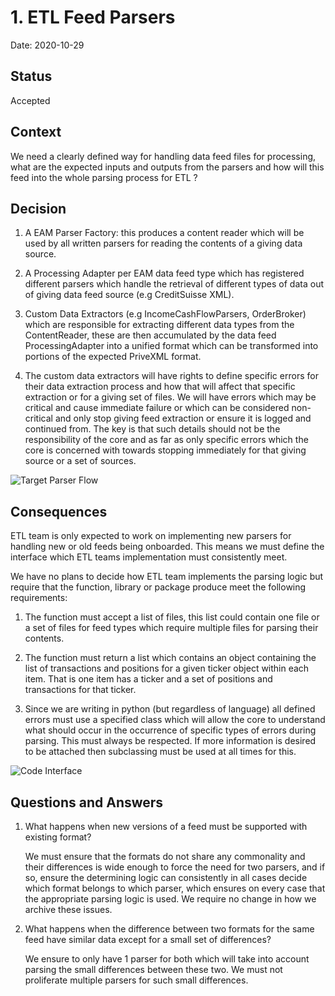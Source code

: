 # 1. ETL Feed Parsers

Date: 2020-10-29

## Status

Accepted

## Context

We need a clearly defined way for handling data feed files for processing, what are the expected inputs and outputs from the parsers and how will this feed into the whole parsing process for ETL ?

## Decision

1. A EAM Parser Factory: this produces a content reader which will be used by all written parsers for reading the contents of a giving data source.

1. A Processing Adapter per EAM data feed type which has registered different parsers which handle the retrieval of different types of data out of giving data feed source (e.g CreditSuisse XML). 

1. Custom Data Extractors (e.g IncomeCashFlowParsers, OrderBroker) which are responsible for extracting different data types from the ContentReader, these are then accumulated by the data feed ProcessingAdapter into a unified format which can be transformed into portions of the expected PriveXML format.

1. The custom data extractors will have rights to define specific errors for their data extraction process and how that will affect that specific extraction or for a giving set of files. We will have errors which may be critical and cause immediate failure or which can be considered non-critical and only stop giving feed extraction or ensure it is logged and continued from. The key is that such details should not be the responsibility of the core and as far as only specific errors which the core is concerned with towards stopping immediately for that giving source or a set of sources.


![Target Parser Flow](../assets/images/workflows/image1.png)


## Consequences

ETL team is only expected to work on implementing new parsers for handling new or old feeds being onboarded. This means we must define the interface which ETL teams implementation must consistently meet.

We have no plans to decide how ETL team implements the parsing logic but require that the function, library or package produce meet the following requirements:

1. The function must accept a list of files, this list could contain one file or a set of files for feed types which require multiple files for parsing their contents.

1. The function must return a list which contains an object containing the list of transactions and positions for a given ticker object within each item. That is one item has a ticker and a set of positions and transactions for that ticker.

1. Since we are writing in python (but regardless of language) all defined errors must use a specified class which will allow the core to understand what should occur in the occurrence of specific types of errors during parsing. This must always be respected. If more information is desired to be attached then subclassing must be used at all times for this.

![Code Interface](../assets/images/workflows/image7.png)

## Questions and Answers

1. What happens when new versions of a feed must be supported with existing format?

	We must ensure that the formats do not share any commonality and their differences is wide enough to force the need for two parsers, and if so, ensure the determining logic can consistently in all cases decide which format belongs to which parser, which ensures on every case that the appropriate parsing logic is used. We require no change in how we archive these issues.

2. What happens when the difference between two formats for the same feed have similar data except for a small set of differences?

	We ensure to only have 1 parser for both which will take into account parsing the small differences between these two. We must not proliferate multiple parsers for such small differences.


